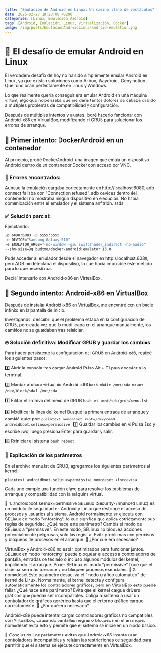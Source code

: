```yaml
---
title: "Emulación de Android en Linux: Un camino lleno de obstáculos" 
date: 2025-02-27 18:20:00 +0200 
categories: [Linux, Emulación Android] 
tags: [Android, Emulación, Linux, Virtualización, Docker]
image: /img/posts/EmulacionAndroidLinux/android-emulation.png
---
```


# 📌 El desafío de emular Android en Linux
El verdadero desafío de hoy no ha sido simplemente emular Android en Linux, ya que existen soluciones como Anbox, Waydroid , Genymotion... Que funcionan perfectamente en Linux y Windows.

Lo que realmente quería conseguir era emular Android en una máquina virtual, algo que no pensaba que me daria tantos dolores de cabeza debido a múltiples problemas de compatibilidad y configuración.

Después de múltiples intentos y ajustes, logré hacerlo funcionar con Android-x86 en VirtualBox, modificando el GRUB para solucionar los errores de arranque.

## 🔷 Primer intento: DockerAndroid en un contenedor
Al principio, probé DockerAndroid, una imagen que emula un dispositivo Android dentro de un contenedor Docker con acceso por VNC.

### 🚧 Errores encontrados:
Aunque la emulación cargaba correctamente en http://localhost:6080, adb connect fallaba con "Connection refused".
adb devices dentro del contenedor no mostraba ningún dispositivo en ejecución.
No había comunicación entre el emulador y el sistema anfitrión.
ssds
### ✅ Solución parcial:

Ejecutando: 
```bash docker run -d --privileged --name android-container
-p 6080:6080 -p 5555:5555
-e DEVICE="Samsung Galaxy S10"
-e EMULATOR_ARGS="-no-window -gpu swiftshader_indirect -no-audio"
--shm-size=8g budtmo/docker-android:emulator_13.0 
``` 

Pude acceder al emulador desde el navegador en http://localhost:6080, pero ADB no detectaba el dispositivo, lo que hacía imposible este método para lo que necesitaba.

Decidí intentarlo con Android-x86 en VirtualBox.

## 🔶 Segundo intento: Android-x86 en VirtualBox
Después de instalar Android-x86 en VirtualBox, me encontré con un bucle infinito en la pantalla de inicio.

Investigando, descubrí que el problema estaba en la configuración de GRUB, pero cada vez que lo modificaba en el arranque manualmente, los cambios no se guardaban tras reiniciar.

### 🔥 Solución definitiva: Modificar GRUB y guardar los cambios

Para hacer persistente la configuración del GRUB en Android-x86, realicé los siguientes pasos:

1️⃣ Abrir la consola tras cargar Android
Pulsa Alt + F1 para acceder a la terminal.

2️⃣ Montar el disco virtual de Android-x86
```bash mkdir /mnt/sda mount /dev/block/sda1 /mnt/sda ```

3️⃣ Editar el archivo del menú de GRUB
```bash vi /mnt/sda/grub/menu.lst ```

4️⃣ Modificar la línea del kernel
Busqué la primera entrada de arranque y cambié quiet por: ```plaintext nomodeset root=/dev/ram0 androidboot.selinux=permissive ```
5️⃣ Guardar los cambios en vi
Pulsa Esc y escribe :wq, luego presiona Enter para guardar y salir.

6️⃣ Reiniciar el sistema
```bash reboot ```




### 📌 Explicación de los parámetros
En el archivo menu.lst de GRUB, agregamos los siguientes parámetros al kernel:

```plaintext androidboot.selinux=permissive nomodeset xforcevesa ```

Cada uno cumple una función clave para resolver los problemas de arranque y compatibilidad con la máquina virtual.

🔷 1. androidboot.selinux=permissive
SELinux (Security-Enhanced Linux) es un módulo de seguridad en Android y Linux que restringe el acceso de procesos y usuarios al sistema.
Android normalmente se ejecuta con SELinux en modo "enforcing", lo que significa que aplica estrictamente sus reglas de seguridad.
¿Qué hace este parámetro?
Cambia el modo de SELinux a "permissive".
En este modo, SELinux no bloquea acciones potencialmente peligrosas, solo las registra.
Evita problemas con permisos y bloqueos de procesos en el arranque.
📌 ¿Por qué era necesario?

VirtualBox y Android-x86 no están optimizados para funcionar juntos.
SELinux en modo "enforcing" puede bloquear el acceso a controladores de pantalla, entradas de teclado o incluso algunos módulos del kernel, impidiendo el arranque.
Poner SELinux en modo "permissive" hace que el sistema sea más tolerante y no bloquee procesos esenciales.
🔶 2. nomodeset
Este parámetro desactiva el "modo gráfico automático" del kernel de Linux.
Normalmente, el kernel detecta y configura automáticamente los controladores gráficos, pero en VirtualBox esto puede fallar.
¿Qué hace este parámetro?
Evita que el kernel cargue drivers gráficos que puedan ser incompatibles.
Obliga al sistema a usar un controlador de gráficos genérico hasta que el entorno gráfico cargue correctamente.
📌 ¿Por qué era necesario?

Android-x86 puede intentar cargar controladores gráficos no compatibles con VirtualBox, causando pantallas negras o bloqueos en el arranque.
nomodeset evita esto y permite que el sistema se inicie en un modo básico.

🎯 Conclusión
Los parámetros evitan que Android-x86 intente usar controladores incompatibles y relajan las restricciones de seguridad para permitir que el sistema se ejecute correctamente en VirtualBox.

